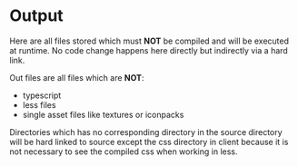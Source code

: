 # Output

Here are all files stored which must **NOT** be compiled and will be executed at runtime. No code change happens here directly but indirectly via a hard link.

Out files are all files which are **NOT**:

* typescript
* less files
* single asset files like textures or iconpacks

Directories which has no corresponding directory in the source directory will be hard linked to source except the css directory in client because it is not necessary to see the compiled css when working in less.
